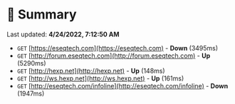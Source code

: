 # 📖 Summary
Last updated: **4/24/2022, 7:12:50 AM**

- `GET` [https://eseqtech.com](https://eseqtech.com) - **Down** (3495ms)
- `GET` [http://forum.eseqtech.com](http://forum.eseqtech.com) - **Up** (5290ms)
- `GET` [http://hexp.net](http://hexp.net) - **Up** (148ms)
- `GET` [http://ws.hexp.net](http://ws.hexp.net) - **Up** (161ms)
- `GET` [http://eseqtech.com/infoline](http://eseqtech.com/infoline) - **Down** (1947ms)
